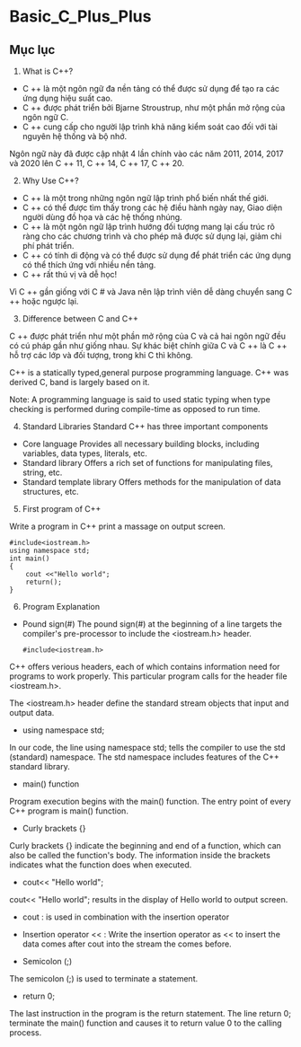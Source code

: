 # Basic_C_Plus_Plus

## Mục lục

1. What is C++?
- C ++ là một ngôn ngữ đa nền tảng có thể được sử dụng để tạo ra các ứng dụng hiệu suất cao.
- C ++ được phát triển bởi Bjarne Stroustrup, như một phần mở rộng của ngôn ngữ C.
- C ++ cung cấp cho người lập trình khả năng kiểm soát cao đối với tài nguyên hệ thống và bộ nhớ.

Ngôn ngữ này đã được cập nhật 4 lần chính vào các năm 2011, 2014, 2017 và 2020 lên C ++ 11, C ++ 14, C ++ 17, C ++ 20.

2. Why Use C++?
- C ++ là một trong những ngôn ngữ lập trình phổ biến nhất thế giới.
- C ++ có thể được tìm thấy trong các hệ điều hành ngày nay, Giao diện người dùng đồ họa và các hệ thống nhúng.
- C ++ là một ngôn ngữ lập trình hướng đối tượng mang lại cấu trúc rõ ràng cho các chương trình và cho phép mã được sử dụng lại, giảm chi phí phát triển.
- C ++ có tính di động và có thể được sử dụng để phát triển các ứng dụng có thể thích ứng với nhiều nền tảng.
- C ++ rất thú vị và dễ học!

Vì C ++ gần giống với C # và Java nên lập trình viên dễ dàng chuyển sang C ++ hoặc ngược lại.

3. Difference between C and C++

C ++ được phát triển như một phần mở rộng của C và cả hai ngôn ngữ đều có cú pháp gần như giống nhau.
Sự khác biệt chính giữa C và C ++ là C ++ hỗ trợ các lớp và đối tượng, trong khi C thì không.

C++ is a statically typed,general purpose programming language. C++ was derived C, band is largely based on it.

Note: A programming language is said to used static typing when type checking is performed during compile-time as opposed to run time.

4. Standard Libraries
Standard C++ has three important components

- Core language
Provides all necessary building blocks, including variables, data types, literals, etc.
- Standard library
Offers a rich set of functions for manipulating files, string, etc.
- Standard template library
Offers methods for the manipulation of data structures, etc.

5. First program of C++

Write a program in C++ print a massage on output screen.
```
#include<iostream.h>
using namespace std;
int main()
{
    cout <<"Hello world";
    return();
}
```
6. Program Explanation

- Pound sign(#)
The pound sign(#) at the beginning of a line targets the compiler's pre-processor to include the <iostream.h> header.

  `#include<iostream.h>`

C++ offers verious headers, each of which contains information need for programs to work properly. This particular program calls for the header file <iostream.h>.

The <iostream.h> header define the standard stream objects that input and output data.

- using namespace std;

In our code, the line using namespace std; tells the compiler to use the std (standard) namespace. The std namespace includes features of the C++ standard library.

- main() function

Program execution begins with the main() function. The entry point of every C++ program is main() function.

- Curly brackets {}

Curly brackets {} indicate the beginning and end of a function, which can also be called the function's body. The information inside the brackets indicates what the function does when executed.

- cout<< "Hello world";

cout<< "Hello world"; results in the display of Hello world to output screen.

- cout : is used in combination with the insertion operator

- Insertion operator << : Write the insertion operator as << to insert the data comes after cout into the stream the comes before.

- Semicolon (;)

The semicolon (;) is used to terminate a statement.

- return 0;

The last instruction in the program is the return statement. The line return 0; terminate the main() function and causes it to return value 0 to the calling process.

